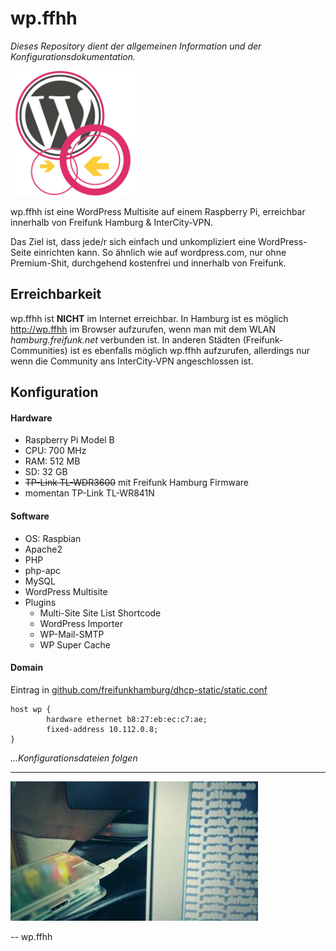 # wp.ffhh

*Dieses Repository dient der allgemeinen Information und der Konfigurationsdokumentation.*

<img src="https://raw.githubusercontent.com/reimersjan/wp.ffhh/master/assets/wpffhh-logo.jpg" width="200" height="200" alt="wp.ffhh logo"/>

wp.ffhh ist eine WordPress Multisite auf einem Raspberry Pi, erreichbar innerhalb von Freifunk Hamburg & InterCity-VPN.

Das Ziel ist, dass jede/r sich einfach und unkompliziert eine WordPress-Seite einrichten kann. So ähnlich wie auf wordpress.com, nur ohne Premium-Shit, durchgehend kostenfrei und innerhalb von Freifunk.

## Erreichbarkeit

wp.ffhh ist **NICHT** im Internet erreichbar. In Hamburg ist es möglich http://wp.ffhh im Browser aufzurufen, wenn man mit dem WLAN *hamburg.freifunk.net* verbunden ist. In anderen Städten (Freifunk-Communities) ist es ebenfalls möglich wp.ffhh aufzurufen, allerdings nur wenn die Community ans InterCity-VPN angeschlossen ist.

## Konfiguration

#### Hardware

- Raspberry Pi Model B
 - CPU: 700 MHz
 - RAM: 512 MB
 - SD: 32 GB
- ~~TP-Link TL-WDR3600~~ mit Freifunk Hamburg Firmware
 - momentan TP-Link TL-WR841N

#### Software

- OS: Raspbian
- Apache2
- PHP
 - php-apc
- MySQL
- WordPress Multisite
 - Plugins
   - Multi-Site Site List Shortcode
   - WordPress Importer
   - WP-Mail-SMTP
   - WP Super Cache

#### Domain  

Eintrag in [github.com/freifunkhamburg/dhcp-static/static.conf](https://github.com/freifunkhamburg/dhcp-static/blob/master/static.conf)

```
host wp {
        hardware ethernet b8:27:eb:ec:c7:ae;
        fixed-address 10.112.0.8;
}
```

*...Konfigurationsdateien folgen*

---

![photo of the running Raspberry Pi](https://raw.githubusercontent.com/reimersjan/wp.ffhh/master/assets/photo.jpg)

-- wp.ffhh
